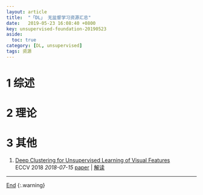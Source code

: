 ```yaml
---
layout: article
title:  "「DL」 无监督学习资源汇总"
date:   2019-05-23 16:08:40 +0800
key: unsupervised-foundation-20190523
aside:
  toc: true
category: [DL, unsupervised]
tags: 资源
---
```

<span id='head'></span>

<!--more-->

# 1 综述

# 2 理论

# 3 其他
1. [Deep Clustering for Unsupervised Learning of Visual Features](http://cn.arxiv.org/abs/1807.05520)   
ECCV 2018 *2018-07-15* [paper](https://arxiv.org/abs/1807.05520) | [解读](/cv/unsupervised/paper_reading/2019/03/04/Deep-Clustering-for-Unsupervised-Learning-of-Visual-Features.html)    


-------------------  
[End](#head)
{:.warning}  

